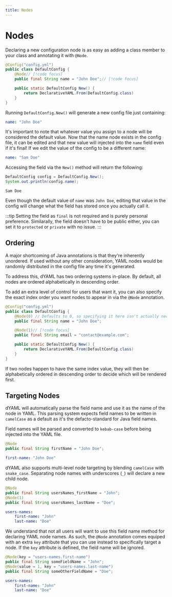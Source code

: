 ```yaml
---
title: Nodes
---
```


# Nodes

Declaring a new configuration node is as easy as adding a class member to your class and annotating it with `@Node`.
```java
@Config("config.yml")
public class DefaultConfig {
    @Node// [!code focus]
    public final String name = "John Doe";// [!code focus]

    public static DefaultConfig New() {
        return DeclarativeYAML.From(DefaultConfig.class)
    }
}
```
Running `DefaultConfig.New()` will generate a new config file just containing:
```yaml
name: "John Doe"
```
It's important to note that whatever value you assign to a node will be considered the default value. Now that the name node exists in the config file, it can be edited and that new value will injected into the `name` field even if it's final!
If we edit the value of the config to be a different name:
```yaml
name: "Sam Doe"
```
Accessing the field via the `New()` method will return the following:
```java
DefaultConfig config = DefaultConfig.New();
System.out.println(config.name);
```
```
Sam Doe
```

Even though the default value of `name` was `John Doe`, editing that value in the config will change what the field has stored once you actually call it.

:::tip
Setting the field as `final` is not required and is purely personal preference. Similarally, the field doesn't have to be public either, you can set it to `protected` or `private` with no issue.
:::

## Ordering
A major shortcoming of Java annotations is that they're inherently unordered.
If used without any other consideration, YAML nodes would be randomly distributed in the config file any time it's generated.

To address this, dYAML has two ordering systems in-place.
By default, all nodes are ordered alphabetically in descending order.

To add an extra level of control for users that want it, you can also specify the exact index order you want nodes to appear in via the `@Node` annotation.
```java
@Config("config.yml")
public class DefaultConfig {
    @Node(0) // Defaults to 0, so specifying it here isn't actually necessary. // [!code focus]
    public final String name = "John Doe";

    @Node(1)// [!code focus]
    public final String email = "contact@example.com";

    public static DefaultConfig New() {
        return DeclarativeYAML.From(DefaultConfig.class)
    }
}
```
If two nodes happen to have the same index value, they will then be alphabetically ordered in descending order to decide which will be rendered first.

## Targeting Nodes
dYAML will automatically parse the field name and use it as the name of the node in YAML. This parsing system expects field names to be written in `camelCase` as a default as it's the defacto-standard for Java field names.

Field names will be parsed and converted to `kebab-case` before being injected into the YAML file.
```java
@Node
public final String firstName = "John Doe";
```
```yaml
first-name: "John Doe"
```

dYAML also supports multi-level node targeting by blending `camelCase` with `snake_case`. Separating node names with underscores (`_`) will declare a new child node.
```java
@Node
public final String usersNames_firstName = "John";
@Node(1)
public final String usersNames_lastName = "Doe";
```
```yaml
users-names:
    first-name: "John"
    last-name: "Doe"
```

We understand that not all users will want to use this field name method for declaring YAML node names. As such, the `@Node` annotation comes equiped with an extra `key` attribute that you can use instead to specifically target a node. If the `key` attribute is defined, the field name will be ignored.
```java
@Node(key = "users-names.first-name")
public final String someFieldName = "John";
@Node(value = 1, key = "users-names.last-name")
public final String someOtherFieldName = "Doe";
```
```yaml
users-names:
    first-name: "John"
    last-name: "Doe"
```
